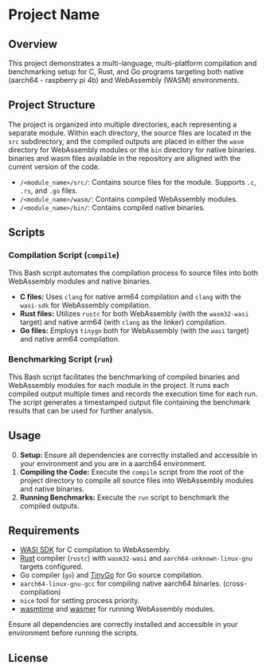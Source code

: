 # Project Name

## Overview

This project demonstrates a multi-language, multi-platform compilation and benchmarking setup for C, Rust, and Go programs targeting both native (aarch64 - raspberry pi 4b) and WebAssembly (WASM) environments.

## Project Structure

The project is organized into multiple directories, each representing a separate module. Within each directory, the source files are located in the `src` subdirectory, and the compiled outputs are placed in either the `wasm` directory for WebAssembly modules or the `bin` directory for native binaries. binaries and wasm files available in the repository are alligned with the current version of the code.

- `/<module_name>/src/`: Contains source files for the module. Supports `.c`, `.rs`, and `.go` files.
- `/<module_name>/wasm/`: Contains compiled WebAssembly modules.
- `/<module_name>/bin/`: Contains compiled native binaries.

## Scripts

### Compilation Script (`compile`)

This Bash script automates the compilation process fo source files into both WebAssembly modules and native binaries.

- **C files:** Uses `clang` for native arm64 compilation and `clang` with the `wasi-sdk` for WebAssembly compilation.
- **Rust files:** Utilizes `rustc` for both WebAssembly (with the `wasm32-wasi` target) and native arm64 (with `clang` as the linker) compilation.
- **Go files:** Employs `tinygo` both for WebAssembly (with the `wasi` target) and native arm64 compilation.

### Benchmarking Script (`run`)

This Bash script facilitates the benchmarking of compiled binaries and WebAssembly modules for each module in the project. It runs each compiled output multiple times and records the execution time for each run. The script generates a timestamped output file containing the benchmark results that can be used for further analysis.

## Usage
0. **Setup:** Ensure all dependencies are correctly installed and accessible in your environment and you are in a aarch64 environment.
1. **Compiling the Code:** Execute the `compile` script from the root of the project directory to compile all source files into WebAssembly modules and native binaries.
2. **Running Benchmarks:** Execute the `run` script to benchmark the compiled outputs.

## Requirements

- [WASI SDK](https://github.com/WebAssembly/wasi-sdk) for C compilation to WebAssembly.
- [Rust](https://www.rust-lang.org/tools/install) compiler (`rustc`) with `wasm32-wasi` and `aarch64-unknown-linux-gnu` targets configured.
- Go compiler (`go`) and [TinyGo](https://tinygo.org/) for Go source compilation.
- `aarch64-linux-gnu-gcc` for compiling native aarch64 binaries. (cross-compilation)
- `nice` tool for setting process priority.
- [wasmtime](https://wasmtime.dev/) and [wasmer](https://wasmer.io/) for running WebAssembly modules.

Ensure all dependencies are correctly installed and accessible in your environment before running the scripts.

## License



